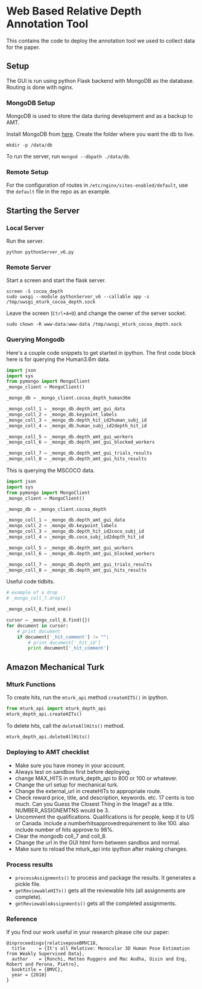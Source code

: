 # Web Based Relative Depth Annotation Tool
This contains the code to deploy the annotation tool we used to collect data for the paper. 

## Setup
The GUI is run using python Flask backend with MongoDB as the database. Routing is done with nginx.


### MongoDB Setup
MongoDB is used to store the data during development and as a backup to AMT.

Install MongoDB from [here](https://docs.mongodb.com/manual/installation/). Create the folder where you want the db to live.
```
mkdir -p /data/db
```

To run the server, run `mongod --dbpath ./data/db`.

### Remote Setup

For the configuration of routes in `/etc/nginx/sites-enabled/default`, use the `default` file in the repo as an example.

## Starting the Server

### Local Server
Run the server.
```
python pythonServer_v6.py
```

### Remote Server
Start a screen and start the flask server.
```
screen -S cocoa_depth
sudo uwsgi --module pythonServer_v6 --callable app -s /tmp/uwsgi_mturk_cocoa_depth.sock
```

Leave the screen (`Ctrl+A+D`) and change the owner of the server socket.
```
sudo chown -R www-data:www-data /tmp/uwsgi_mturk_cocoa_depth.sock
```


### Querying Mongodb
Here's a couple code snippets to get started in ipython. The first code block here is for querying the Human3.6m data.
```python
import json
import sys
from pymongo import MongoClient
_mongo_client = MongoClient()

_mongo_db = _mongo_client.cocoa_depth_human36m

_mongo_coll_1 = _mongo_db.depth_amt_gui_data
_mongo_coll_2 = _mongo_db.keypoint_labels
_mongo_coll_3 = _mongo_db.depth_hit_id2human_subj_id
_mongo_coll_4 = _mongo_db.human_subj_id2depth_hit_id

_mongo_coll_5 = _mongo_db.depth_amt_gui_workers
_mongo_coll_6 = _mongo_db.depth_amt_gui_blocked_workers

_mongo_coll_7 = _mongo_db.depth_amt_gui_trials_results
_mongo_coll_8 = _mongo_db.depth_amt_gui_hits_results
```

This is querying the MSCOCO data.
```python
import json
import sys
from pymongo import MongoClient
_mongo_client = MongoClient()

_mongo_db = _mongo_client.cocoa_depth

_mongo_coll_1 = _mongo_db.depth_amt_gui_data
_mongo_coll_2 = _mongo_db.keypoint_labels
_mongo_coll_3 = _mongo_db.depth_hit_id2coco_subj_id
_mongo_coll_4 = _mongo_db.coco_subj_id2depth_hit_id

_mongo_coll_5 = _mongo_db.depth_amt_gui_workers
_mongo_coll_6 = _mongo_db.depth_amt_gui_blocked_workers

_mongo_coll_7 = _mongo_db.depth_amt_gui_trials_results
_mongo_coll_8 = _mongo_db.depth_amt_gui_hits_results
```

Useful code tidbits.
```python
# example of a drop
# _mongo_coll_7.drop()

_mongo_coll_8.find_one()

cursor = _mongo_coll_8.find({})
for document in cursor:
    # print document
    if document['_hit_comment'] != "":
        # print document['_hit_id']
        print document['_hit_comment']
```

## Amazon Mechanical Turk


### Mturk Functions
To create hits, run the `mturk_api` method `createHITS()` in ipython.
```python
from mturk_api import mturk_depth_api
mturk_depth_api.createHITs()
```
To delete hits, call the `deleteAllHits()` method.
```python
mturk_depth_api.deleteAllHits()
```

### Deploying to AMT checklist
* Make sure you have money in your account.
* Always test on sandbox first before deploying.
* change MAX_HITS in mturk_depth_api to 800 or 100 or whatever.
* Change the url setup for mechanical turk.
* Change the external_url in createHITs to appropriate route.
* Check reward price, title, and description, keywords. etc. 17 cents is too much. Can you Guess the Closest Thing in the Image? as a title. NUMBER_ASSIGNEMTNS would be 3.
* Uncomment the qualifications. Qualifications is for people, keep it to US or Canada. include a numberhitsapprovedrequirement to like 100. also include number of hits approve to 98%.
* Clear the mongodb coll_7 and coll_8.
* Change the url in the GUI html form between sandbox and normal. 
* Make sure to reload the mturk_api into ipython after making changes.

### Process results
* `processAssignments()` to process and package the results. It generates a pickle file.
* `getReviewableHITs()` gets all the reviewable hits (all assignments are complete).
* `getReviewableAssignments()` gets all the completed assignments.

### Reference
If you find our work useful in your research please cite our paper:  
```
@inproceedings{relativeposeBMVC18,
  title     = {It's all Relative: Monocular 3D Human Pose Estimation from Weakly Supervised Data},
  author    = {Ronchi, Matteo Ruggero and Mac Aodha, Oisin and Eng, Robert and Perona, Pietro},
  booktitle = {BMVC},
  year = {2018}
}
```
